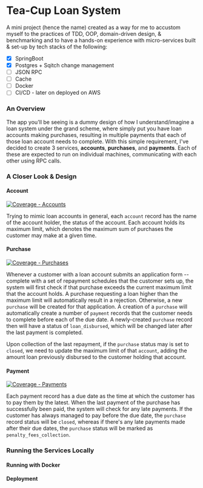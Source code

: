 # Tea-Cup Loan System  
A mini project (hence the name) created as a way for me  to accustom myself to the practices of TDD, OOP, domain-driven design, & benchmarking and to have a hands-on experience with micro-services built & set-up by tech stacks of the following:  
 - [X] SpringBoot
 - [X] Postgres + Sqitch change management
 - [ ] JSON RPC
 - [ ] Cache
 - [ ] Docker 
 - [ ] CI/CD - later on deployed on AWS

### An Overview
The app you'll be seeing is a dummy design of how I understand/imagine a loan system under the grand scheme, where simply put you have loan accounts making purchases, resulting in multiple payments that each of those loan account needs to complete.
With this simple requirement, I've decided to create 3 services, **accounts**, **purchases**, and **payments**. Each of these are expected to run on individual machines, communicating with each other using RPC calls.

### A Closer Look & Design
#### Account
[![Coverage - Accounts](https://sonarcloud.io/api/project_badges/measure?project=srezkia_accounts&metric=coverage)](https://sonarcloud.io/dashboard?id=srezkia_accounts)
 
Trying to mimic loan accounts in general, each `account` record has the name of the account holder, the status of the account. Each account holds its maximum limit, which denotes the maximum sum of purchases the customer may make at a given time.
 
#### Purchase
 [![Coverage - Purchases](https://sonarcloud.io/api/project_badges/measure?project=srezkia_purchases&metric=coverage)](https://sonarcloud.io/dashboard?id=srezkia_purchases)
 
Whenever a customer with a loan account submits an application form -- complete with a set of repayment schedules that the customer sets up, the system will first check if that purchase exceeds the current maximum limit that the account holds. A purchase requesting a loan higher than the maximum limit will automatically result in a rejection.
Otherwise, a new `purchase` will be created for that application. A creation of a `purchase` will automatically create a number of `payment` records that the customer needs to complete before each of the due date. 
A newly-created `purchase` record then will have a status of `loan_disbursed`, which will be changed later after the last payment is completed.

Upon collection of the last repayment, if the `purchase` status may is set to `closed`, we need to update the maximum limit of that `account`, adding the amount loan previously disbursed to the customer holding that account.

#### Payment
[![Coverage - Payments](https://sonarcloud.io/api/project_badges/measure?project=srezkia_payments&metric=coverage)](https://sonarcloud.io/dashboard?id=srezkia_payments)

Each payment record has a due date as the time at which the customer has to pay them by the latest. When the last payment of the purchase has successfully been paid, the system will check for any late payments. If the customer has always managed to pay before the due date, the `purchase` record status will be `closed`, whereas if there's any late payments made after their due dates, the `purchase` status will be marked as `penalty_fees_collection`.

### Running the Services Locally

#### Running with Docker

#### Deployment